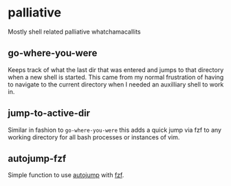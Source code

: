 # palliative
Mostly shell related palliative whatchamacallits

## go-where-you-were

Keeps track of what the last dir that was entered and jumps to that directory
when a new shell is started. This came from my normal frustration of having to
navigate to the current directory when I needed an auxilliary shell to work in.

## jump-to-active-dir

Similar in fashion to `go-where-you-were` this adds a quick jump via fzf to any
working directory for all bash processes or instances of vim.

## autojump-fzf

Simple function to use [autojump](https://github.com/wting/autojump.git) with
[fzf](https://github.com/junegunn/fzf).
